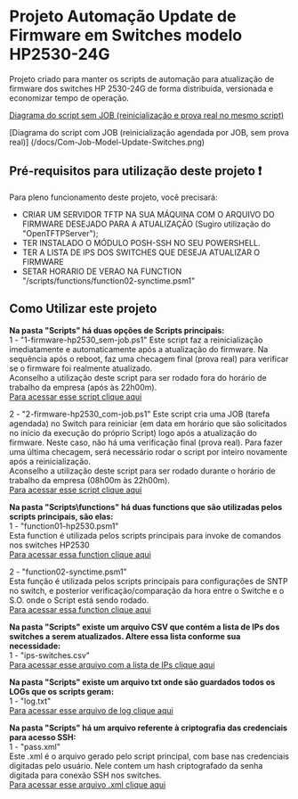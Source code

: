 ﻿# Projeto Automação Update de Firmware em Switches modelo HP2530-24G

Projeto criado para manter os scripts de automação para atualização de firmware dos switches HP 2530-24G de forma distribuida, versionada e economizar tempo de operação.

[Diagrama do script sem JOB (reinicialização e prova real no mesmo script)](/docs/Sem-Job-Model-Update-Switches.png)

[Diagrama do script com JOB (reinicialização agendada por JOB, sem prova real)] (/docs/Com-Job-Model-Update-Switches.png)


## Pré-requisitos para utilização deste projeto :exclamation:

Para pleno funcionamento deste projeto, você precisará:
- CRIAR UM SERVIDOR TFTP NA SUA MÁQUINA COM O ARQUIVO DO FIRMWARE DESEJADO PARA A ATUALIZAÇÃO (Sugiro utilização do "OpenTFTPServer");
- TER INSTALADO O MÓDULO POSH-SSH NO SEU POWERSHELL.
- TER A LISTA DE IPS DOS SWITCHES QUE DESEJA ATUALIZAR O FIRMWARE
- SETAR HORARIO DE VERAO NA FUNCTION "/scripts/functions/function02-synctime.psm1"


## Como Utilizar este projeto

**Na pasta "Scripts" há duas opções de Scripts principais:**<br />
1 - "1-firmware-hp2530_sem-job.ps1"
Este script faz a reinicialização imediatamente e automaticamente após a atualização do firmware. Na sequência após o reboot, faz uma checagem final (prova real) para verificar se o firmware foi realmente atualizado.<br />
Aconselho a utilização deste script para ser rodado fora do horário de trabalho da empresa (após às 22h00m).<br />
[Para acessar esse script clique aqui](/scripts/1-firmware-hp2530_sem-job.ps1)

2 - "2-firmware-hp2530_com-job.ps1"
Este script cria uma JOB (tarefa agendada) no Switch para reiniciar (em data em horário que são solicitados no início da execução do próprio Script) logo após a atualização do firmware. Neste caso, não há uma verificação final (prova real). Para fazer uma última checagem, será necessário rodar o script por inteiro novamente após a reinicialização.<br />
Aconselho a utilização deste script para ser rodado durante o horário de trabalho da empresa (08h00m às 22h00m).<br />
[Para acessar esse script clique aqui](/scripts/2-firmware-hp2530_com-job.ps1)

**Na pasta "Scripts\functions\" há duas functions que são utilizadas pelos scripts principais, são elas:**<br />
1 - "function01-hp2530.psm1"<br />
Esta function é utilizada pelos scripts principais para invoke de comandos nos switches HP2530<br />
[Para acessar essa function clique aqui](scripts/functions/function01-hp2530.psm1)

2 - "function02-synctime.psm1"<br />
Esta função é utilizada pelos scripts principais para configurações de SNTP no switch, e posterior verificação/comparação da hora entre o Switche e o S.O. onde o Script está sendo rodado.<br />
[Para acessar essa function clique aqui](scripts/functions/function02-synctime.psm1)

**Na pasta "Scripts" existe um arquivo CSV que contém a lista de IPs dos switches a serem atualizados. Altere essa lista conforme sua necessidade:**<br />
1 - "ips-switches.csv"<br />
[Para acessar esse arquivo com a lista de IPs clique aqui](scripts/ips-switches.csv)

**Na pasta "Scripts" existe um arquivo txt onde são guardados todos os LOGs que os scripts geram:**<br />
1 - "log.txt"<br />
[Para acessar esse arquivo de log clique aqui](scripts/log.txt)

**Na pasta "Scripts" há um arquivo referente à criptografia das credenciais para acesso SSH:**<br />
1 - "pass.xml"<br />
Este .xml é o arquivo gerado pelo script principal, com base nas credenciais digitadas pelo usuário. Nele contem um hash criptografado da senha digitada para conexão SSH nos switches.<br />
[Para acessar esse arquivo .xml clique aqui](scripts/pass.xml)



